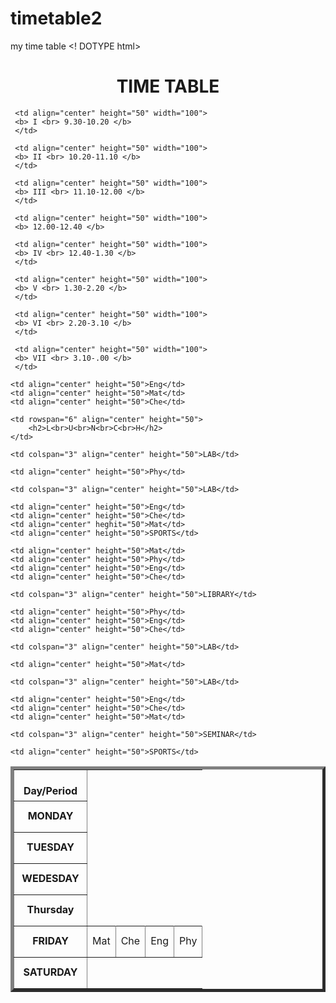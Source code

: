# timetable2
my time table
<! DOTYPE html>
<html>

  <body>

   <center> <h1> TIME TABLE </h1> </center>

   <table border="5" cellspacing="0" align="center">

   <!--<caption>Timetable</caption>-->

  <tr>
     <td align="center" height="50" width="100">
     <br> <b> Day/Period </b> </br>
     </td>

     <td align="center" height="50" width="100">    
     <b> I <br> 9.30-10.20 </b>
     </td> 
     
     <td align="center" height="50" width="100">    
     <b> II <br> 10.20-11.10 </b>
     </td>
     
     <td align="center" height="50" width="100">    
     <b> III <br> 11.10-12.00 </b>
     </td>
   
     <td align="center" height="50" width="100">
     <b> 12.00-12.40 </b>

     <td align="center" height="50" width="100">    
     <b> IV <br> 12.40-1.30 </b>
     </td>

     <td align="center" height="50" width="100">
     <b> V <br> 1.30-2.20 </b>
     </td>

     <td align="center" height="50" width="100">
     <b> VI <br> 2.20-3.10 </b>
     </td>

     <td align="center" height="50" width="100">
     <b> VII <br> 3.10-.00 </b>
     </td>
  </tr>


  <tr>
    <td align="center" height="50">
    <b> MONDAY </b> <br>
    </td>

    <td align="center" height="50">Eng</td>
    <td align="center" height="50">Mat</td>
    <td align="center" height="50">Che</td>

    <td rowspan="6" align="center" height="50">
        <h2>L<br>U<br>N<br>C<br>H</h2>
    </td>

    <td colspan="3" align="center" height="50">LAB</td>

    <td align="center" height="50">Phy</td>     
  </tr>

  <tr>
    <td align="center" height="50">
       <b>TUESDAY</b>
    </td>

    <td colspan="3" align="center" height="50">LAB</td>

    <td align="center" height="50">Eng</td>
    <td align="center" height="50">Che</td>
    <td align="center" heghit="50">Mat</td>
    <td align="center" height="50">SPORTS</td>
  </tr>

  <tr>
   <td align="center" height="50">
     <b>WEDESDAY</b>
   </td>
    
    <td align="center" height="50">Mat</td>
    <td align="center" height="50">Phy</td>
    <td align="center" height="50">Eng</td>
    <td align="center" height="50">Che</td>

    <td colspan="3" align="center" height="50">LIBRARY</td>
 </tr>

  <tr>
    <td align="center" height="50">
       <b>Thursday</b>
     </td>

    <td align="center" height="50">Phy</td>
    <td align="center" height="50">Eng</td>
    <td align="center" height="50">Che</td>
    
    <td colspan="3" align="center" height="50">LAB</td>

    <td align="center" height="50">Mat</td>
  </tr>

  <tr>
    <td align="center" height="50">
       <b>FRIDAY</b>
    </td>

    <td colspan="3" align="center" height="50">LAB</td>

   <td align="center" height="50">Mat</td>
   <td align="center" height="50">Che</td>
   <td align="center" height="50">Eng</td>
   <td align="center" height="50">Phy</td>
  </tr>

  <tr>
    <td align="center" height="50">
      <b>SATURDAY</b>
    </td>
  
    <td align="center" height="50">Eng</td>
    <td align="center" height="50">Che</td>
    <td align="center" height="50">Mat</td>

    <td colspan="3" align="center" height="50">SEMINAR</td>

    <td align="center" height="50">SPORTS</td>

  

  </table>

  </body>

</html>
